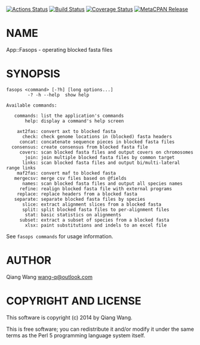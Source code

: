 [![Actions Status](https://github.com/wang-q/App-Fasops/actions/workflows/build.yml/badge.svg)](https://github.com/wang-q/App-Fasops/actions) [![Build Status](https://travis-ci.org/wang-q/App-Fasops.svg?branch=master)](https://travis-ci.org/wang-q/App-Fasops) [![Coverage Status](http://codecov.io/github/wang-q/App-Fasops/coverage.svg?branch=master)](https://codecov.io/github/wang-q/App-Fasops?branch=master) [![MetaCPAN Release](https://badge.fury.io/pl/App-Fasops.svg)](https://metacpan.org/release/App-Fasops)
# NAME

App::Fasops - operating blocked fasta files

# SYNOPSIS

    fasops <command> [-?h] [long options...]
            -? -h --help  show help

    Available commands:

       commands: list the application's commands
           help: display a command's help screen

        axt2fas: convert axt to blocked fasta
          check: check genome locations in (blocked) fasta headers
         concat: concatenate sequence pieces in blocked fasta files
      consensus: create consensus from blocked fasta file
         covers: scan blocked fasta files and output covers on chromosomes
           join: join multiple blocked fasta files by common target
          links: scan blocked fasta files and output bi/multi-lateral range links
        maf2fas: convert maf to blocked fasta
       mergecsv: merge csv files based on @fields
          names: scan blocked fasta files and output all species names
         refine: realign blocked fasta file with external programs
        replace: replace headers from a blocked fasta
       separate: separate blocked fasta files by species
          slice: extract alignment slices from a blocked fasta
          split: split blocked fasta files to per-alignment files
           stat: basic statistics on alignments
         subset: extract a subset of species from a blocked fasta
           xlsx: paint substitutions and indels to an excel file

See `fasops commands` for usage information.

# AUTHOR

Qiang Wang <wang-q@outlook.com>

# COPYRIGHT AND LICENSE

This software is copyright (c) 2014 by Qiang Wang.

This is free software; you can redistribute it and/or modify it under
the same terms as the Perl 5 programming language system itself.
